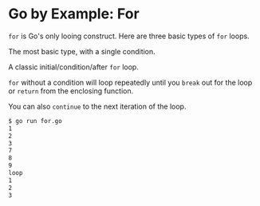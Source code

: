 # Go by Example: For

`for` is Go's only looing construct. Here are three basic types of `for` loops.

The most basic type, with a single condition.

A classic initial/condition/after `for` loop.

`for` without a condition will loop repeatedly until you `break` out for the loop or `return` from
the enclosing function.

You can also `continue` to the next iteration of the loop.

```sh
$ go run for.go
1
2
3
7
8
9
loop
1
2
3
```
